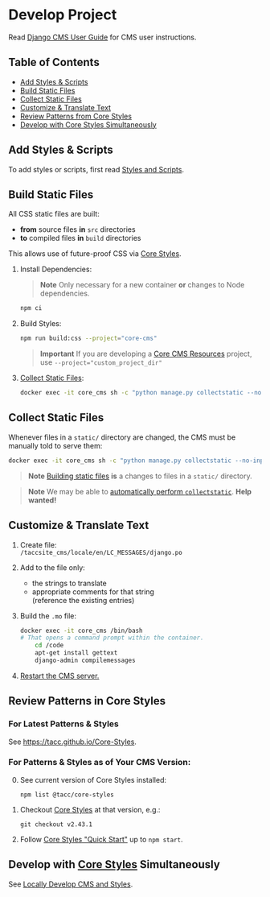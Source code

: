 # Develop Project

Read [Django CMS User Guide] for CMS user instructions.

## Table of Contents

- [Add Styles & Scripts](#add-styles--scripts)
- [Build Static Files](#build-static-files)
- [Collect Static Files](#collect-static-files)
- [Customize & Translate Text](#customize--translate-text)
- [Review Patterns from Core Styles](#review-patterns-in-core-styles)
- [Develop with Core Styles Simultaneously](#develop-with-core-styles-simultaneously)

## Add Styles & Scripts

To add styles or scripts, first read [Styles and Scripts].

## Build Static Files

All CSS static files are built:

- **from** source files **in** `src` directories
- **to** compiled files **in** `build` directories

This allows use of future-proof CSS via [Core Styles].

1. Install Dependencies:

    > **Note**
    > Only necessary for a new container **or** changes to Node dependencies.

    ```sh
    npm ci
    ```

2. Build Styles:

    ```sh
    npm run build:css --project="core-cms"
    ```

    > **Important**
    > If you are developing a [Core CMS Resources] project, use `--project="custom_project_dir"`

3. [Collect Static Files](#collect-static-files):

    ```sh
    docker exec -it core_cms sh -c "python manage.py collectstatic --no-input"
    ```

## Collect Static Files

Whenever files in a `static/` directory are changed, the CMS must be manually told to serve them:

```sh
docker exec -it core_cms sh -c "python manage.py collectstatic --no-input"
```

> **Note**
> [Building static files](#build-static-files) **is** a changes to files in a `static/` directory.

> **Note**
> We may be able to [automatically perform `collectstatic`](https://stackoverflow.com/q/59339571/11817077). **Help wanted!**

## Customize & Translate Text

1. Create file:\
    `/taccsite_cms/locale/en/LC_MESSAGES/django.po`
2. Add to the file only:
    - the strings to translate
    - appropriate comments for that string\
        (reference the existing entries)
3. Build the `.mo` file:

    ```sh
    docker exec -it core_cms /bin/bash
    # That opens a command prompt within the container.
        cd /code
        apt-get install gettext
        django-admin compilemessages
    ```

4. [Restart the CMS server.][restart server]

## Review Patterns in Core Styles

### For Latest Patterns & Styles

See https://tacc.github.io/Core-Styles.

### For Patterns & Styles as of Your CMS Version:

0. See current version of Core Styles installed:
    ```shell
    npm list @tacc/core-styles
    ```
1. Checkout [Core Styles] at that version, e.g.:
    ```shell
    git checkout v2.43.1
    ```
2. Follow [Core Styles "Quick Start"](https://github.com/TACC/Core-Styles/blob/v2.43.2/README.md#quick-start) up to `npm start`.

## Develop with [Core Styles] Simultaneously

See [Locally Develop CMS and Styles](https://github.com/TACC/Core-Styles/wiki/Develop-with-Client-Code-Simultaneously).

<!-- Link Aliases -->

[Core CMS]: https://github.com/TACC/Core-CMS
[Core Styles]: https://github.com/TACC/Core-Styles
[Core CMS Resources]: https://github.com/TACC/Core-CMS-Resources

[restart server]: https://github.com/TACC/Core-CMS/wiki/How-to-Restart-the-CMS-Server

[Django CMS User Guide]: https://confluence.tacc.utexas.edu/x/FgDqCw

[Styles and Scripts]: ./styles-and-scripts.md
